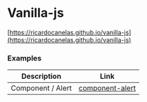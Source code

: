 # Vanilla-js

[https://ricardocanelas.github.io/vanilla-js](https://ricardocanelas.github.io/vanilla-js)


### Examples

Description            | Link
---------------------- | -------------
Component / Alert      | [component-alert](https://ricardocanelas.github.io/vanilla-js/examples/component-alert.html)